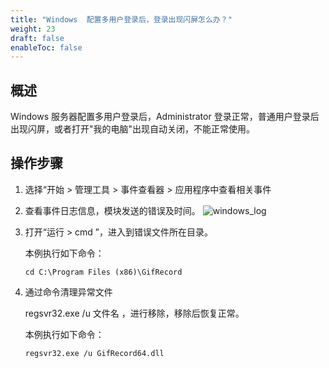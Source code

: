 ```yaml
---
title: "Windows  配置多用户登录后，登录出现闪屏怎么办？"
weight: 23
draft: false
enableToc: false
---
```

## 概述

 Windows 服务器配置多用户登录后，Administrator 登录正常，普通用户登录后出现闪屏，或者打开"我的电脑"出现自动关闭，不能正常使用。

## 操作步骤

1. 选择“开始 > 管理工具 > 事件查看器 > 应用程序中查看相关事件

2. 查看事件日志信息，模块发送的错误及时间。
   ![windows_log](/compute/vm/_images/windows_log_11.png)

   

3. 打开“运行 > cmd ”，进入到错误文件所在目录。

   本例执行如下命令：

   ```
   cd C:\Program Files (x86)\GifRecord
   ```

   

4. 通过命令清理异常文件

   regsvr32.exe /u  文件名 ，进行移除，移除后恢复正常。

   本例执行如下命令：

   ```
   regsvr32.exe /u GifRecord64.dll
   ```

   